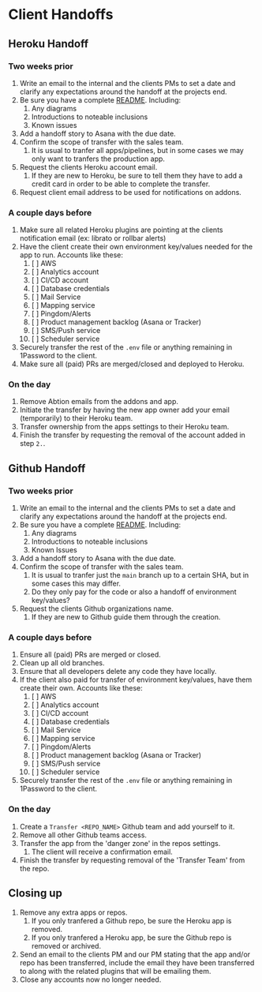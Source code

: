 # Client Handoffs

## Heroku Handoff

### Two weeks prior

1. Write an email to the internal and the clients PMs to set a date and clarify any expectations around the handoff at the projects end.
2. Be sure you have a complete [README](https://github.com/abtion/guidelines/blob/main/README.standard.md). Including:
    1. Any diagrams
    2. Introductions to noteable inclusions
    3. Known issues
3. Add a handoff story to Asana with the due date.
4. Confirm the scope of transfer with the sales team.
    1. It is usual to tranfer all apps/pipelines, but in some cases we may only want to tranfers the production app.
5. Request the clients Heroku account email.
    1. If they are new to Heroku, be sure to tell them they have to add a credit card in order to be able to complete the transfer.
6. Request client email address to be used for notifications on addons.

### A couple days before

1. Make sure all related Heroku plugins are pointing at the clients notification email (ex: librato or rollbar alerts)
2. Have the client create their own environment key/values needed for the app to run. Accounts like these:
    1. [ ] AWS
    2. [ ] Analytics account
    3. [ ] CI/CD account
    4. [ ] Database credentials
    5. [ ] Mail Service
    6. [ ] Mapping service
    7. [ ] Pingdom/Alerts
    8. [ ] Product management backlog (Asana or Tracker)
    9. [ ] SMS/Push service
    10. [ ] Scheduler service
3. Securely transfer the rest of the `.env` file or anything remaining in 1Password to the client.
4. Make sure all (paid) PRs are merged/closed and deployed to Heroku.

### On the day

1. Remove Abtion emails from the addons and app.
2. Initiate the transfer by having the new app owner add your email (temporarily) to their Heroku team.
3. Transfer ownership from the apps settings to their Heroku team.
4. Finish the transfer by requesting the removal of the account added in step `2.`.

## Github Handoff

### Two weeks prior

1. Write an email to the internal and the clients PMs to set a date and clarify any expectations around the handoff at the projects end.
2. Be sure you have a complete [README](https://github.com/abtion/guidelines/blob/main/README.standard.md). Including:
    1. Any diagrams
    2. Introductions to noteable inclusions
    3. Known Issues
3. Add a handoff story to Asana with the due date.
4. Confirm the scope of transfer with the sales team.
    1. It is usual to tranfer just the `main` branch up to a certain SHA, but in some cases this may differ.
    2. Do they only pay for the code or also a handoff of environment key/values?
5. Request the clients Github organizations name.
    1. If they are new to Github guide them through the creation.

### A couple days before

1. Ensure all (paid) PRs are merged or closed.
2. Clean up all old branches.
3. Ensure that all developers delete any code they have locally.
4. If the client also paid for transfer of environment key/values, have them create their own. Accounts like these:
    1. [ ] AWS
    2. [ ] Analytics account
    3. [ ] CI/CD account
    4. [ ] Database credentials
    5. [ ] Mail Service
    6. [ ] Mapping service
    7. [ ] Pingdom/Alerts
    8. [ ] Product management backlog (Asana or Tracker)
    9. [ ] SMS/Push service
    10. [ ] Scheduler service
5. Securely transfer the rest of the `.env` file or anything remaining in 1Password to the client.

### On the day

1. Create a `Transfer <REPO_NAME>` Github team and add yourself to it.
2. Remove all other Github teams access.
3. Transfer the app from the 'danger zone' in the repos settings.
    1. The client will receive a confirmation email.
4. Finish the transfer by requesting removal of the 'Transfer Team' from the repo.

## Closing up
1. Remove any extra apps or repos.
    1. If you only tranfered a Github repo, be sure the Heroku app is removed.
    2. If you only tranfered a Heroku app, be sure the Github repo is removed or archived.
2. Send an email to the clients PM and our PM stating that the app and/or repo has been transferred, include the email they have been transferred to along with the related plugins that will be emailing them.
3. Close any accounts now no longer needed.
